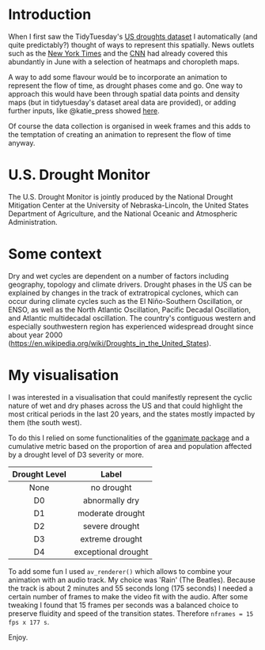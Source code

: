 
# Introduction

When I first saw the TidyTuesday's [US droughts dataset](https://github.com/rfordatascience/tidytuesday/blob/master/data/2021/2021-07-20/readme.md) I automatically (and quite predictably?) thought of ways to represent this spatially. News outlets such as the [New York Times](https://www.nytimes.com/interactive/2021/06/11/climate/california-western-drought-map.html) and the [CNN](https://www.cnn.com/2021/06/17/weather/west-california-drought-maps/index.html) had already covered this abundantly in June with a selection of heatmaps and choropleth maps. 

A way to add some flavour would be to incorporate an animation to represent the flow of time, as drought phases come and go. One way to approach this would have been through spatial data points and density maps (but in tidytuesday's dataset areal data are provided), or adding further inputs, like @katie_press showed [here](https://twitter.com/katie_press/status/1417574749442564102). 

Of course the data collection is organised in week frames and this adds to the temptation of creating an animation to represent the flow of time anyway.


# U.S. Drought Monitor 

The U.S. Drought Monitor is jointly produced by the National Drought Mitigation Center at the University of Nebraska-Lincoln, the United States Department of Agriculture, and the National Oceanic and Atmospheric Administration. 


# Some context

Dry and wet cycles are dependent on a number of factors including geography, topology and climate drivers. Drought phases in the US can be explained by changes in the track of extratropical cyclones, which can occur during climate cycles such as the El Niño-Southern Oscillation, or ENSO, as well as the North Atlantic Oscillation, Pacific Decadal Oscillation, and Atlantic multidecadal oscillation. The country's contiguous western and especially southwestern region has experienced widespread drought since about year 2000 (https://en.wikipedia.org/wiki/Droughts_in_the_United_States).


# My visualisation

I was interested in a visualisation that could manifestly represent the cyclic nature of wet and dry phases across the US and that could highlight the most critical periods in the last 20 years, and the states mostly impacted by them (the south west). 

To do this I relied on some functionalities of the [gganimate package](https://github.com/thomasp85/gganimate) and a cumulative metric based on the proportion of area and population affected by a drought level of D3 severity or more.  


| Drought Level | Label
| :---: | :---: | 
| None | no drought |
| D0 |	abnormally dry |
| D1 |	moderate drought |
| D2 |	severe drought |
| D3 |	extreme drought |
| D4 |	exceptional drought | 


To add some fun I used `av_renderer()` which allows to combine your animation with an audio track. My choice was 'Rain' (The Beatles). Because the track is about 2 minutes and 55 seconds long (175 seconds) I needed a certain number of frames to make the video fit with the audio. After some tweaking I found that 15 frames per seconds was a balanced choice to preserve fluidity and speed of the transition states. Therefore `nframes = 15 fps x 177 s`.

Enjoy. 









